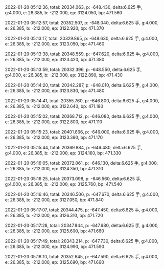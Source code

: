 2022-01-20 05:12:36, total: 20334.063, p: -648.430, delta:6.625 手, g:4.000, e: 26.385, b: -212.000, ep: 3124.050, bp: 471.560

2022-01-20 05:12:57, total: 20352.507, p: -648.040, delta:6.625 手, g:4.000, e: 26.385, b: -212.000, ep: 3122.920, bp: 471.370

2022-01-20 05:13:17, total: 20329.865, p: -648.630, delta:6.625 手, g:4.000, e: 26.385, b: -212.000, ep: 3123.050, bp: 471.460

2022-01-20 05:13:38, total: 20348.559, p: -647.620, delta:6.625 手, g:4.000, e: 26.385, b: -212.000, ep: 3123.420, bp: 471.380

2022-01-20 05:13:59, total: 20332.396, p: -648.550, delta:6.625 手, g:4.000, e: 26.385, b: -212.000, ep: 3122.890, bp: 471.430

2022-01-20 05:14:20, total: 20342.287, p: -648.010, delta:6.625 手, g:4.000, e: 26.385, b: -212.000, ep: 3123.830, bp: 471.480

2022-01-20 05:14:41, total: 20355.760, p: -646.800, delta:6.625 手, g:4.000, e: 26.385, b: -212.000, ep: 3122.640, bp: 471.180

2022-01-20 05:15:02, total: 20368.712, p: -646.080, delta:6.625 手, g:4.000, e: 26.385, b: -212.000, ep: 3122.800, bp: 471.110

2022-01-20 05:15:23, total: 20401.666, p: -646.000, delta:6.625 手, g:4.000, e: 26.385, b: -212.000, ep: 3123.360, bp: 471.170

2022-01-20 05:15:44, total: 20369.884, p: -646.480, delta:6.625 手, g:4.000, e: 26.385, b: -212.000, ep: 3124.160, bp: 471.330

2022-01-20 05:16:05, total: 20372.061, p: -646.130, delta:6.625 手, g:4.000, e: 26.385, b: -212.000, ep: 3124.350, bp: 471.310

2022-01-20 05:16:25, total: 20373.098, p: -646.560, delta:6.625 手, g:4.000, e: 26.385, b: -212.000, ep: 3125.760, bp: 471.540

2022-01-20 05:16:46, total: 20346.506, p: -647.670, delta:6.625 手, g:4.000, e: 26.385, b: -212.000, ep: 3127.050, bp: 471.840

2022-01-20 05:17:07, total: 20344.475, p: -647.450, delta:6.625 手, g:4.000, e: 26.385, b: -212.000, ep: 3126.310, bp: 471.720

2022-01-20 05:17:28, total: 20347.844, p: -647.680, delta:6.625 手, g:4.000, e: 26.385, b: -212.000, ep: 3125.600, bp: 471.660

2022-01-20 05:17:49, total: 20343.214, p: -647.730, delta:6.625 手, g:4.000, e: 26.385, b: -212.000, ep: 3124.990, bp: 471.590

2022-01-20 05:18:10, total: 20352.645, p: -647.590, delta:6.625 手, g:4.000, e: 26.385, b: -212.000, ep: 3125.690, bp: 471.660